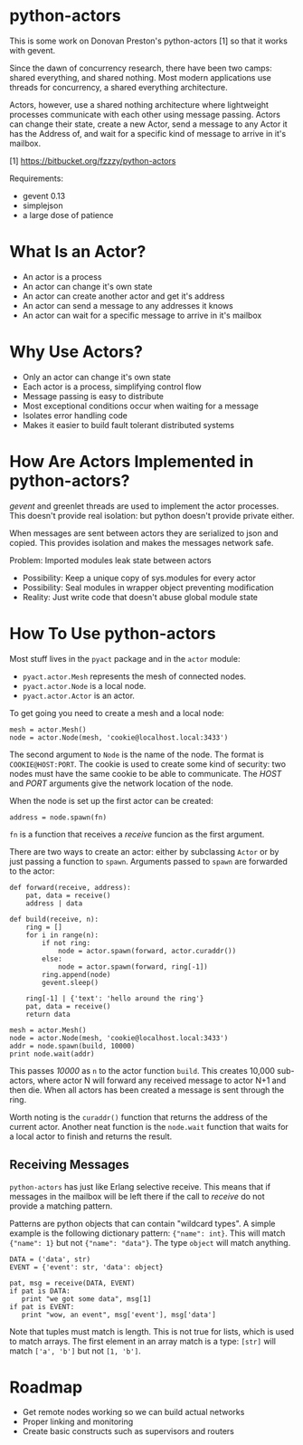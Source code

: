 # python-actors

This is some work on Donovan Preston's python-actors [1] so that it
works with gevent.

Since the dawn of concurrency research, there have been two camps:
shared everything, and shared nothing. Most modern applications use
threads for concurrency, a shared everything architecture.

Actors, however, use a shared nothing architecture where lightweight
processes communicate with each other using message passing. Actors
can change their state, create a new Actor, send a message to any
Actor it has the Address of, and wait for a specific kind of message
to arrive in it's mailbox.

[1] https://bitbucket.org/fzzzy/python-actors

Requirements:

 * gevent 0.13
 * simplejson
 * a large dose of patience

# What Is an Actor?

* An actor is a process
* An actor can change it's own state
* An actor can create another actor and get it's address
* An actor can send a message to any addresses it knows
* An actor can wait for a specific message to arrive in it's mailbox

# Why Use Actors?

* Only an actor can change it's own state
* Each actor is a process, simplifying control flow
* Message passing is easy to distribute
* Most exceptional conditions occur when waiting for a message
* Isolates error handling code
* Makes it easier to build fault tolerant distributed systems

# How Are Actors Implemented in python-actors?

*gevent* and greenlet threads are used to implement the actor
processes.  This doesn't provide real isolation: but python doesn't
provide private either.

When messages are sent between actors they are serialized to json and
copied.  This provides isolation and makes the messages network safe.

Problem: Imported modules leak state between actors

* Possibility: Keep a unique copy of sys.modules for every actor
* Possibility: Seal modules in wrapper object preventing modification
* Reality: Just write code that doesn't abuse global module state

# How To Use python-actors

Most stuff lives in the `pyact` package and in the `actor` module:

 * `pyact.actor.Mesh` represents the mesh of connected nodes.
 * `pyact.actor.Node` is a local node.
 * `pyact.actor.Actor` is an actor.

To get going you need to create a mesh and a local node:

    mesh = actor.Mesh()
    node = actor.Node(mesh, 'cookie@localhost.local:3433')

The second argument to `Node` is the name of the node.  The format is
`COOKIE@HOST:PORT`.  The cookie is used to create some kind of
security: two nodes must have the same cookie to be able to
communicate.  The *HOST* and *PORT* arguments give the network
location of the node.

When the node is set up the first actor can be created:

    address = node.spawn(fn)

`fn` is a function that receives a *receive* funcion as the first
argument.

There are two ways to create an actor: either by subclassing `Actor`
or by just passing a function to `spawn`.  Arguments passed to `spawn`
are forwarded to the actor:

    def forward(receive, address):
        pat, data = receive()
        address | data

    def build(receive, n):
        ring = []
        for i in range(n):
            if not ring:
                node = actor.spawn(forward, actor.curaddr())
            else:
                node = actor.spawn(forward, ring[-1])
            ring.append(node)
            gevent.sleep()

        ring[-1] | {'text': 'hello around the ring'}
        pat, data = receive()
        return data

    mesh = actor.Mesh()
    node = actor.Node(mesh, 'cookie@localhost.local:3433')
    addr = node.spawn(build, 10000)
    print node.wait(addr)

This passes *10000* as `n` to the actor function `build`.  This
creates 10,000 sub-actors, where actor N will forward any received
message to actor N+1 and then die.  When all actors has been created a
message is sent through the ring.

Worth noting is the `curaddr()` function that returns the address of
the current actor.  Another neat function is the `node.wait` function
that waits for a local actor to finish and returns the result.

## Receiving Messages

`python-actors` has just like Erlang selective receive.  This means
that if messages in the mailbox will be left there if the call to
*receive* do not provide a matching pattern.

Patterns are python objects that can contain "wildcard types".  A
simple example is the following dictionary pattern: `{"name": int}`.
This will match `{"name": 1}` but not `{"name": "data"}`.  The type
`object` will match anything.

    DATA = ('data', str)
    EVENT = {'event': str, 'data': object}

    pat, msg = receive(DATA, EVENT)
    if pat is DATA:
       print "we got some data", msg[1]
    if pat is EVENT:
       print "wow, an event", msg['event'], msg['data']

Note that tuples must match is length.  This is not true for lists,
which is used to match arrays.  The first element in an array match is
a type: `[str]` will match `['a', 'b']` but not `[1, 'b']`.

# Roadmap

* Get remote nodes working so we can build actual networks
* Proper linking and monitoring
* Create basic constructs such as supervisors and routers
